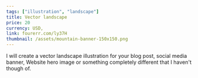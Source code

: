 ```yaml
---
tags: ["illustration", "landscape"]
title: Vector landscape
price: 20
currency: USD,
link: fourerr.com/ly37H
thumbnail: /assets/mountain-banner-150x150.png
---
```

I will create a vector landscape illustration for your blog post, social media banner, Website hero image or something completely different that I haven't though of.